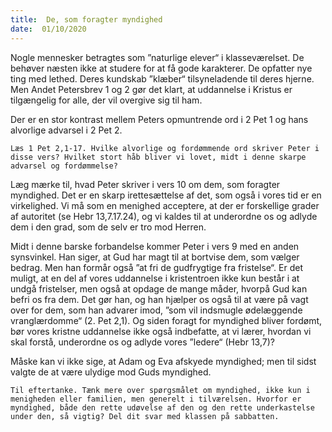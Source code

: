 ```yaml
---
title:  De, som foragter myndighed
date:  01/10/2020
---
```


Nogle mennesker betragtes som ”naturlige elever“ i klasseværelset. De behøver næsten ikke at studere for at få gode karakterer. De opfatter nye ting med lethed. Deres kundskab ”klæber“ tilsyneladende til deres hjerne. Men Andet Petersbrev 1 og 2 gør det klart, at uddannelse i Kristus er tilgængelig for alle, der vil overgive sig til ham.

Der er en stor kontrast mellem Peters opmuntrende ord i 2 Pet 1 og hans alvorlige advarsel i 2 Pet 2.

`Læs 1 Pet 2,1-17. Hvilke alvorlige og fordømmende ord skriver Peter i disse vers? Hvilket stort håb bliver vi lovet, midt i denne skarpe advarsel og fordømmelse?`

Læg mærke til, hvad Peter skriver i vers 10 om dem, som foragter myndighed. Det er en skarp irettesættelse af det, som også i vores tid er en virkelighed. Vi må som en menighed acceptere, at der er forskellige grader af autoritet (se Hebr 13,7.17.24), og vi kaldes til at underordne os og adlyde dem i den grad, som de selv er tro mod Herren.

Midt i denne barske forbandelse kommer Peter i vers 9 med en anden synsvinkel. Han siger, at Gud har magt til at bortvise dem, som vælger bedrag. Men han formår også ”at fri de gudfrygtige fra fristelse“. Er det muligt, at en del af vores uddannelse i kristentroen ikke kun består i at undgå fristelser, men også at opdage de mange måder, hvorpå Gud kan befri os fra dem. Det gør han, og han hjælper os også til at være på vagt over for dem, som han advarer imod, ”som vil indsmugle ødelæggende vranglærdomme“ (2. Pet 2,1). Og siden foragt for myndighed bliver fordømt, bør vores kristne uddannelse ikke også indbefatte, at vi lærer, hvordan vi skal forstå, underordne os og adlyde vores ”ledere“ (Hebr 13,7)?

Måske kan vi ikke sige, at Adam og Eva afskyede myndighed; men til sidst valgte de at være ulydige mod Guds myndighed.

`Til eftertanke. Tænk mere over spørgsmålet om myndighed, ikke kun i menigheden eller familien, men generelt i tilværelsen. Hvorfor er myndighed, både den rette udøvelse af den og den rette underkastelse under den, så vigtig? Del dit svar med klassen på sabbatten.`